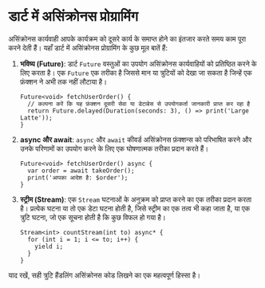 # डार्ट में असिंक्रोनस प्रोग्रामिंग

असिंक्रोनस कार्यवाही आपके कार्यक्रम को दूसरे कार्य के समाप्त होने का इंतजार करते समय काम पूरा करने देती हैं। यहाँ डार्ट में असिंक्रोनस प्रोग्रामिंग के कुछ मूल बातें हैं:

1. **भविष्य (Future)**: डार्ट `Future` वस्तुओं का उपयोग असिंक्रोनस कार्यवाहियों को प्रतिष्ठित करने के लिए करता है। एक `Future` एक तरीका है जिससे मान या त्रुटियों को देखा जा सकता है जिन्हें एक फ़ंक्शन ने अभी तक नहीं लौटाया है।

    ```
    Future<void> fetchUserOrder() {
      // कल्पना करें कि यह फ़ंक्शन दूसरी सेवा या डेटाबेस से उपयोगकर्ता जानकारी प्राप्त कर रहा है
      return Future.delayed(Duration(seconds: 3), () => print('Large Latte'));
    }
    ```

2. **async और await**: `async` और `await` कीवर्ड असिंक्रोनस फ़ंक्शन्स को परिभाषित करने और उनके परिणामों का उपयोग करने के लिए एक घोषणात्मक तरीका प्रदान करते हैं।

    ```
    Future<void> fetchUserOrder() async {
      var order = await takeOrder();
      print('आपका आदेश है: $order');
    }
    ```

3. **स्ट्रीम (Stream)**: एक `Stream` घटनाओं के अनुक्रम को प्राप्त करने का एक तरीका प्रदान करता है। प्रत्येक घटना या तो एक डेटा घटना होती है, जिसे स्ट्रीम का एक तत्व भी कहा जाता है, या एक त्रुटि घटना, जो एक सूचना होती है कि कुछ विफल हो गया है।

    ```
    Stream<int> countStream(int to) async* {
      for (int i = 1; i <= to; i++) {
        yield i;
      }
    }
    ```

याद रखें, सही त्रुटि हैंडलिंग असिंक्रोनस कोड लिखने का एक महत्वपूर्ण हिस्सा है।
